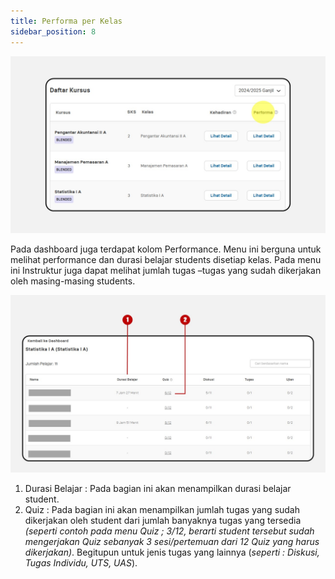 ```yaml
---
title: Performa per Kelas
sidebar_position: 8
---
```

![](/img/degree-lecture-performa.jpg)

Pada dashboard juga terdapat kolom Performance. Menu ini berguna untuk melihat performance dan durasi belajar students disetiap kelas. Pada menu ini Instruktur juga dapat melihat jumlah tugas –tugas yang sudah dikerjakan oleh masing-masing students.

![](/img/degree-lecture-performa-2.jpg)

1. Durasi Belajar : Pada bagian ini akan menampilkan durasi belajar student.
2. Quiz : Pada bagian ini akan menampilkan jumlah tugas yang sudah dikerjakan oleh student dari jumlah banyaknya tugas yang tersedia *(seperti contoh pada menu Quiz ; 3/12, berarti student tersebut sudah mengerjakan Quiz sebanyak 3 sesi/pertemuan dari 12 Quiz yang harus dikerjakan)*. Begitupun untuk jenis tugas yang lainnya (*seperti : Diskusi, Tugas Individu, UTS, UAS*).
